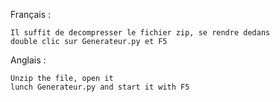 Français :

    Il suffit de decompresser le fichier zip, se rendre dedans
    double clic sur Generateur.py et F5

Anglais :

    Unzip the file, open it
    lunch Generateur.py and start it with F5

